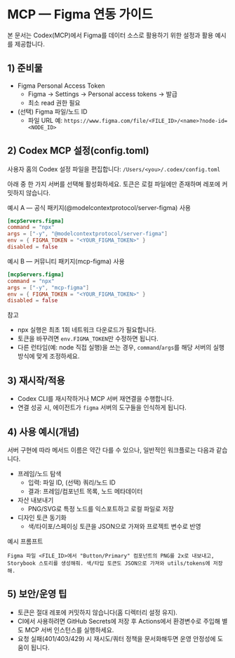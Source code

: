 # MCP — Figma 연동 가이드

본 문서는 Codex(MCP)에서 Figma를 데이터 소스로 활용하기 위한 설정과 활용 예시를 제공합니다.

## 1) 준비물
- Figma Personal Access Token
  - Figma → Settings → Personal access tokens → 발급
  - 최소 read 권한 필요
- (선택) Figma 파일/노드 ID
  - 파일 URL 예: `https://www.figma.com/file/<FILE_ID>/<name>?node-id=<NODE_ID>`

## 2) Codex MCP 설정(config.toml)
사용자 홈의 Codex 설정 파일을 편집합니다: `/Users/<you>/.codex/config.toml`

아래 중 한 가지 서버를 선택해 활성화하세요. 토큰은 로컬 파일에만 존재하며 레포에 커밋하지 않습니다.

예시 A — 공식 패키지(@modelcontextprotocol/server-figma) 사용
```toml
[mcpServers.figma]
command = "npx"
args = ["-y", "@modelcontextprotocol/server-figma"]
env = { FIGMA_TOKEN = "<YOUR_FIGMA_TOKEN>" }
disabled = false
```

예시 B — 커뮤니티 패키지(mcp-figma) 사용
```toml
[mcpServers.figma]
command = "npx"
args = ["-y", "mcp-figma"]
env = { FIGMA_TOKEN = "<YOUR_FIGMA_TOKEN>" }
disabled = false
```

참고
- npx 실행은 최초 1회 네트워크 다운로드가 필요합니다.
- 토큰을 바꾸려면 `env.FIGMA_TOKEN`만 수정하면 됩니다.
- 다른 런타임(예: node 직접 실행)을 쓰는 경우, `command`/`args`를 해당 서버의 실행 방식에 맞게 조정하세요.

## 3) 재시작/적용
- Codex CLI를 재시작하거나 MCP 서버 재연결을 수행합니다.
- 연결 성공 시, 에이전트가 `figma` 서버의 도구들을 인식하게 됩니다.

## 4) 사용 예시(개념)
서버 구현에 따라 메서드 이름은 약간 다를 수 있으나, 일반적인 워크플로는 다음과 같습니다.

- 프레임/노드 탐색
  - 입력: 파일 ID, (선택) 쿼리/노드 ID
  - 결과: 프레임/컴포넌트 목록, 노드 메타데이터
- 자산 내보내기
  - PNG/SVG로 특정 노드를 익스포트하고 로컬 파일로 저장
- 디자인 토큰 동기화
  - 색/타이포/스페이싱 토큰을 JSON으로 가져와 프로젝트 변수로 반영

예시 프롬프트
```
Figma 파일 <FILE_ID>에서 "Button/Primary" 컴포넌트의 PNG를 2x로 내보내고,
Storybook 스토리를 생성해줘. 색/타입 토큰도 JSON으로 가져와 utils/tokens에 저장해.
```

## 5) 보안/운영 팁
- 토큰은 절대 레포에 커밋하지 않습니다(홈 디렉터리 설정 유지).
- CI에서 사용하려면 GitHub Secrets에 저장 후 Actions에서 환경변수로 주입해 별도 MCP 서버 인스턴스를 실행하세요.
- 요청 실패(401/403/429) 시 재시도/쿼터 정책을 문서화해두면 운영 안정성에 도움이 됩니다.

